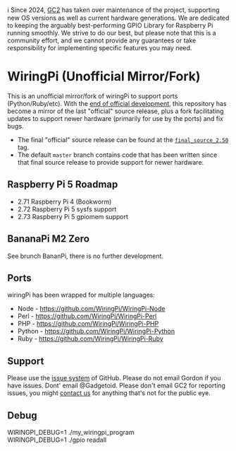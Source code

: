 ℹ️ Since 2024, [GC2](https://github.com/GrazerComputerClub) has taken over maintenance of the project, supporting new OS versions as well as current hardware generations. We are dedicated to keeping the arguably best-performing GPIO Library for Raspberry Pi running smoothly. We strive to do our best, but please note that this is a community effort, and we cannot provide any guarantees or take responsibility for implementing specific features you may need.

WiringPi (Unofficial Mirror/Fork)
=================================

This is an unofficial mirror/fork of wiringPi to support ports (Python/Ruby/etc).  With the
[end of official development](https://web.archive.org/web/20220405225008/http://wiringpi.com/wiringpi-deprecated/), this repository
has become a mirror of the last "official" source release, plus a fork facilitating updates
to support newer hardware (primarily for use by the ports) and fix bugs.

  * The final "official" source release can be found at the
    [`final_source_2.50`](https://github.com/WiringPi/WiringPi/tree/final_official_2.50) tag.
  * The default `master` branch contains code that has been written since that final source
    release to provide support for newer hardware.

Raspberry Pi 5 Roadmap
-----

* 2.71 Raspberry Pi 4 (Bookworm)
* 2.72 Raspberry Pi 5 sysfs support
* 2.73 Raspberry Pi 5 gpiomem support

BananaPi M2 Zero 
-----

See brunch BananPi, there is no further development.


Ports
-----

wiringPi has been wrapped for multiple languages:

* Node - https://github.com/WiringPi/WiringPi-Node
* Perl - https://github.com/WiringPi/WiringPi-Perl
* PHP - https://github.com/WiringPi/WiringPi-PHP
* Python - https://github.com/WiringPi/WiringPi-Python
* Ruby - https://github.com/WiringPi/WiringPi-Ruby

Support
-------

Please use the [issue system](https://github.com/WiringPi/WiringPi/issues) of GitHub.
Please do not email Gordon if you have issues.
Dont' email @Gadgetoid.
Please don't email GC2 for reporting issues, you might [contact us](wiringpi@gc2.at) for anything that's not for the public eye.

Debug
-------

WIRINGPI_DEBUG=1 ./my_wiringpi_program  
WIRINGPI_DEBUG=1 ./gpio readall
